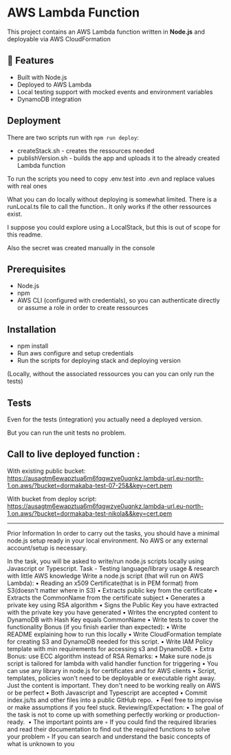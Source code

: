 # AWS Lambda Function

This project contains an AWS Lambda function written in **Node.js** and deployable via AWS CloudFormation

## 🚀 Features

- Built with Node.js
- Deployed to AWS Lambda
- Local testing support with mocked events and environment variables
- DynamoDB integration

## Deployment

There are two scripts run with ```npm run deploy```: 
 - createStack.sh - creates the ressources needed 
 - publishVersion.sh - builds the app and uploads it to the already created Lambda function

 To run the scripts you need to copy .env.test into .evn and replace values with real ones

 What you can do locally without deploying is somewhat limited. There is a runLocal.ts file to call the function.. It only works if the other ressources exist.
 
 I suppose you could explore using a LocalStack,
 but this is out of scope for this readme.

 Also the secret was created manually in the console


## Prerequisites

- Node.js
- npm
- AWS CLI (configured with credentials), so you can authenticate directly or assume a role in order to create ressources

## Installation

- npm install
- Run aws configure and setup credentials
- Run the scripts for deploying stack and deploying version

(Locally, without the associated ressources you can you can only run the tests)

## Tests

Even for the tests (integration) you actually need a deployed version.

But you can run the unit tests no problem.

## Call to live deployed function : 

With existing public bucket: https://ausagtm6ewapztua6m6fqgwzye0uqnkz.lambda-url.eu-north-1.on.aws/?bucket=dormakaba-test-07-25&&key=cert.pem

With bucket from deploy script: https://ausagtm6ewapztua6m6fqgwzye0uqnkz.lambda-url.eu-north-1.on.aws/?bucket=dormakaba-test-nikola&&key=cert.pem

---





Prior Information
In order to carry out the tasks, you should have a minimal node.js setup ready in your local environment. 
No AWS or any external account/setup is necessary.

In the task, you will be asked to write/run node.js scripts locally using Javascript or Typescript.
Task - Testing language/library usage & research with little AWS knowledge
Write a node.js script (that will run on AWS Lambda):
    • Reading an x509 Certificate(that is in PEM format) from S3(doesn't matter where in S3)
    • Extracts public key from the certificate
    • Extracts the CommonName from the certificate subject
    • Generates a private key using RSA algorithm
    • Signs the Public Key you have extracted with the private key you have generated
    • Writes the encrypted content to DynamoDB with Hash Key equals CommonName
    • Write tests to cover the functionality
Bonus (if you finish earlier than expected):
    • Write README explaining how to run this locally
    • Write CloudFormation template for creating S3 and DynamoDB needed for this script.
    • Write IAM Policy template with min requirements for accessing s3 and DynamoDB.
    • Extra Bonus: use ECC algorithm instead of RSA
Remarks:
    • Make sure node.js script is tailored for lambda with valid handler function for triggering
    • You can use any library in node.js for certificates and for AWS clients
    • Script, templates, policies won't need to be deployable or executable right away. Just the content is important. They don't need to be working really on AWS or be perfect
    • Both Javascript and Typescript are accepted
    • Commit index.js/ts and other files into a public GitHub repo. 
    • Feel free to improvise or make assumptions if you feel stuck.
Reviewing/Expectation:
    • The goal of the task is not to come up with something perfectly working or production-ready. 
    • The important points are 
        ◦ If you could find the required libraries and read their documentation to find out the required functions to solve your problem
        ◦ If you can search and understand the basic concepts of what is unknown to you